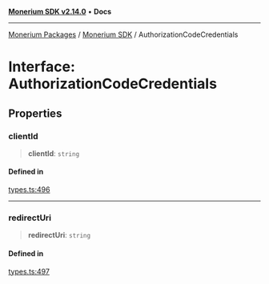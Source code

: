[**Monerium SDK v2.14.0**](../Packages.md) • **Docs**

***

[Monerium Packages](../../Packages.md) / [Monerium SDK](../Monerium%20SDK.md) / AuthorizationCodeCredentials

# Interface: AuthorizationCodeCredentials

## Properties

### clientId

> **clientId**: `string`

#### Defined in

[types.ts:496](https://github.com/monerium/js-monorepo/blob/ffeefd2a9bccc0d18acecd9390a7bfced5720c17/packages/sdk/src/types.ts#L496)

***

### redirectUri

> **redirectUri**: `string`

#### Defined in

[types.ts:497](https://github.com/monerium/js-monorepo/blob/ffeefd2a9bccc0d18acecd9390a7bfced5720c17/packages/sdk/src/types.ts#L497)
